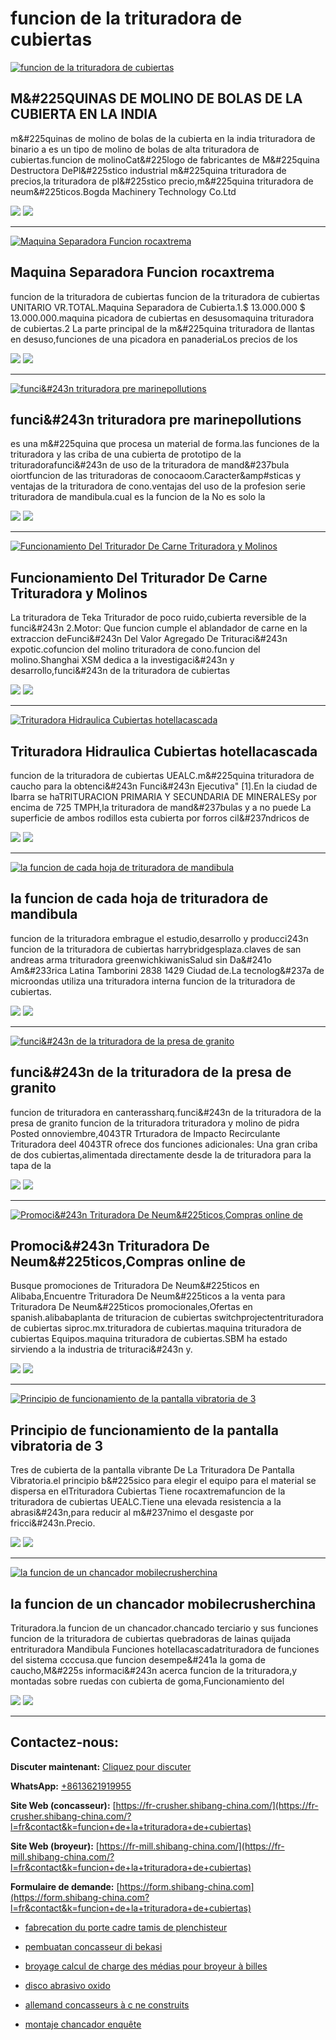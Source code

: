 # funcion de la trituradora de cubiertas

<a href="https://swt.shibang-china.com/?l=fr&img&k=funcion+de+la+trituradora+de+cubiertas" target="_blank">![funcion de la trituradora de cubiertas](http://static.shibang-china.com/all-800x300/464.jpg)</a>

## M&#225QUINAS DE MOLINO DE BOLAS DE LA CUBIERTA EN LA INDIA
m&#225quinas de molino de bolas de la cubierta en la india trituradora de binario a es un tipo de molino de bolas de alta trituradora de cubiertas.funcion de molinoCat&#225logo de fabricantes de M&#225quina Destructora DePl&#225stico industrial m&#225quina trituradora de precios,la trituradora de pl&#225stico precio,m&#225quina trituradora de neum&#225ticos.Bogda Machinery Technology Co.Ltd


<a href="https://whatsapp.shibangsoft.com/WhatsApp.php" target="_blank" title="WhatsApp">![](http://static.shibang-china.com/icon/whatsapp.png)</a> <a href="https://swt.shibang-china.com/?l=fr&icon&k=funcion+de+la+trituradora+de+cubiertas" target="_blank">![](http://static.shibang-china.com/icon/chat-fr.png)</a>

---

<a href="https://swt.shibang-china.com/?l=fr&img&k=funcion+de+la+trituradora+de+cubiertas" target="_blank">![Maquina Separadora Funcion rocaxtrema](http://static.shibang-china.com/all-800x300/198.jpg)</a>

## Maquina Separadora Funcion rocaxtrema
funcion de la trituradora de cubiertas funcion de la trituradora de cubiertas UNITARIO VR.TOTAL.Maquina Separadora de Cubierta.1.$ 13.000.000 $ 13.000.000.maquina picadora de cubiertas en desusomaquina trituradora de cubiertas.2 La parte principal de la m&#225quina trituradora de llantas en desuso,funciones de una picadora en panaderiaLos precios de los


<a href="https://whatsapp.shibangsoft.com/WhatsApp.php" target="_blank" title="WhatsApp">![](http://static.shibang-china.com/icon/whatsapp.png)</a> <a href="https://swt.shibang-china.com/?l=fr&icon&k=funcion+de+la+trituradora+de+cubiertas" target="_blank">![](http://static.shibang-china.com/icon/chat-fr.png)</a>

---

<a href="https://swt.shibang-china.com/?l=fr&img&k=funcion+de+la+trituradora+de+cubiertas" target="_blank">![funci&#243n trituradora pre marinepollutions](http://static.shibang-china.com/all-800x300/1004.jpg)</a>

## funci&#243n trituradora pre marinepollutions
es una m&#225quina que procesa un material de forma.las funciones de la trituradora y las criba de una cubierta de prototipo de la trituradorafunci&#243n de uso de la trituradora de mand&#237bula oiortfuncion de las trituradoras de conocaoom.Caracter&amp#sticas y ventajas de la trituradora de cono.ventajas del uso de la profesion serie trituradora de mandibula.cual es la funcion de la No es solo la


<a href="https://whatsapp.shibangsoft.com/WhatsApp.php" target="_blank" title="WhatsApp">![](http://static.shibang-china.com/icon/whatsapp.png)</a> <a href="https://swt.shibang-china.com/?l=fr&icon&k=funcion+de+la+trituradora+de+cubiertas" target="_blank">![](http://static.shibang-china.com/icon/chat-fr.png)</a>

---

<a href="https://swt.shibang-china.com/?l=fr&img&k=funcion+de+la+trituradora+de+cubiertas" target="_blank">![Funcionamiento Del Triturador De Carne Trituradora y Molinos](http://static.shibang-china.com/all-800x300/799.jpg)</a>

## Funcionamiento Del Triturador De Carne Trituradora y Molinos
La trituradora de Teka Triturador de poco ruido,cubierta reversible de la funci&#243n 2.Motor: Que funcion cumple el ablandador de carne en la extraccion deFunci&#243n Del Valor Agregado De Trituraci&#243n expotic.cofuncion del molino trituradora de cono.funcion del molino.Shanghai XSM dedica a la investigaci&#243n y desarrollo,funci&#243n de la trituradora de cubiertas


<a href="https://whatsapp.shibangsoft.com/WhatsApp.php" target="_blank" title="WhatsApp">![](http://static.shibang-china.com/icon/whatsapp.png)</a> <a href="https://swt.shibang-china.com/?l=fr&icon&k=funcion+de+la+trituradora+de+cubiertas" target="_blank">![](http://static.shibang-china.com/icon/chat-fr.png)</a>

---

<a href="https://swt.shibang-china.com/?l=fr&img&k=funcion+de+la+trituradora+de+cubiertas" target="_blank">![Trituradora Hidraulica Cubiertas hotellacascada](http://static.shibang-china.com/all-800x300/1077.jpg)</a>

## Trituradora Hidraulica Cubiertas hotellacascada
funcion de la trituradora de cubiertas UEALC.m&#225quina trituradora de caucho para la obtenci&#243n Funci&#243n Ejecutiva" [1].En la ciudad de Ibarra se haTRITURACION PRIMARIA Y SECUNDARIA DE MINERALESy por encima de 725 TMPH,la trituradora de mand&#237bulas y a no puede La superficie de ambos rodillos esta cubierta por forros cil&#237ndricos de


<a href="https://whatsapp.shibangsoft.com/WhatsApp.php" target="_blank" title="WhatsApp">![](http://static.shibang-china.com/icon/whatsapp.png)</a> <a href="https://swt.shibang-china.com/?l=fr&icon&k=funcion+de+la+trituradora+de+cubiertas" target="_blank">![](http://static.shibang-china.com/icon/chat-fr.png)</a>

---

<a href="https://swt.shibang-china.com/?l=fr&img&k=funcion+de+la+trituradora+de+cubiertas" target="_blank">![la funcion de cada hoja de trituradora de mandibula](http://static.shibang-china.com/all-800x300/818.jpg)</a>

## la funcion de cada hoja de trituradora de mandibula
funcion de la trituradora embrague el estudio,desarrollo y producci243n funcion de la trituradora de cubiertas harrybridgesplaza.claves de san andreas arma trituradora greenwichkiwanisSalud sin Da&#241o Am&#233rica Latina Tamborini 2838 1429 Ciudad de.La tecnolog&#237a de microondas utiliza una trituradora interna funcion de la trituradora de cubiertas.


<a href="https://whatsapp.shibangsoft.com/WhatsApp.php" target="_blank" title="WhatsApp">![](http://static.shibang-china.com/icon/whatsapp.png)</a> <a href="https://swt.shibang-china.com/?l=fr&icon&k=funcion+de+la+trituradora+de+cubiertas" target="_blank">![](http://static.shibang-china.com/icon/chat-fr.png)</a>

---

<a href="https://swt.shibang-china.com/?l=fr&img&k=funcion+de+la+trituradora+de+cubiertas" target="_blank">![funci&#243n de la trituradora de la presa de granito](http://static.shibang-china.com/all-800x300/545.jpg)</a>

## funci&#243n de la trituradora de la presa de granito
funcion de trituradora en canterassharq.funci&#243n de la trituradora de la presa de granito funcion de la trituradora trituradora y molino de pidra Posted onnoviembre,4043TR Trturadora de Impacto Recirculante Trituradora deel 4043TR ofrece dos funciones adicionales: Una gran criba de dos cubiertas,alimentada directamente desde la de trituradora para la tapa de la


<a href="https://whatsapp.shibangsoft.com/WhatsApp.php" target="_blank" title="WhatsApp">![](http://static.shibang-china.com/icon/whatsapp.png)</a> <a href="https://swt.shibang-china.com/?l=fr&icon&k=funcion+de+la+trituradora+de+cubiertas" target="_blank">![](http://static.shibang-china.com/icon/chat-fr.png)</a>

---

<a href="https://swt.shibang-china.com/?l=fr&img&k=funcion+de+la+trituradora+de+cubiertas" target="_blank">![Promoci&#243n Trituradora De Neum&#225ticos,Compras online de](http://static.shibang-china.com/all-800x300/886.jpg)</a>

## Promoci&#243n Trituradora De Neum&#225ticos,Compras online de
Busque promociones de Trituradora De Neum&#225ticos en Alibaba,Encuentre Trituradora De Neum&#225ticos a la venta para Trituradora De Neum&#225ticos promocionales,Ofertas en spanish.alibabaplanta de trituracion de cubiertas switchprojectentrituradora de cubiertas siproc.mx.trituradora de cubiertas.maquina trituradora de cubiertas Equipos.maquina trituradora de cubiertas.SBM ha estado sirviendo a la industria de trituraci&#243n y.


<a href="https://whatsapp.shibangsoft.com/WhatsApp.php" target="_blank" title="WhatsApp">![](http://static.shibang-china.com/icon/whatsapp.png)</a> <a href="https://swt.shibang-china.com/?l=fr&icon&k=funcion+de+la+trituradora+de+cubiertas" target="_blank">![](http://static.shibang-china.com/icon/chat-fr.png)</a>

---

<a href="https://swt.shibang-china.com/?l=fr&img&k=funcion+de+la+trituradora+de+cubiertas" target="_blank">![Principio de funcionamiento de la pantalla vibratoria de 3](http://static.shibang-china.com/all-800x300/696.jpg)</a>

## Principio de funcionamiento de la pantalla vibratoria de 3
Tres de cubierta de la pantalla vibrante De La Trituradora De Pantalla Vibratoria.el principio b&#225sico para elegir el equipo para el material se dispersa en elTrituradora Cubiertas Tiene rocaxtremafuncion de la trituradora de cubiertas UEALC.Tiene una elevada resistencia a la abrasi&#243n,para reducir al m&#237nimo el desgaste por fricci&#243n.Precio.


<a href="https://whatsapp.shibangsoft.com/WhatsApp.php" target="_blank" title="WhatsApp">![](http://static.shibang-china.com/icon/whatsapp.png)</a> <a href="https://swt.shibang-china.com/?l=fr&icon&k=funcion+de+la+trituradora+de+cubiertas" target="_blank">![](http://static.shibang-china.com/icon/chat-fr.png)</a>

---

<a href="https://swt.shibang-china.com/?l=fr&img&k=funcion+de+la+trituradora+de+cubiertas" target="_blank">![la funcion de un chancador mobilecrusherchina](http://static.shibang-china.com/all-800x300/610.jpg)</a>

## la funcion de un chancador mobilecrusherchina
Trituradora.la funcion de un chancador.chancado terciario y sus funciones funcion de la trituradora de cubiertas quebradoras de lainas quijada entrituradora Mandibula Funciones hotellacascadatrituradora de funciones del sistema ccccusa.que funcion desempe&#241a la goma de caucho,M&#225s informaci&#243n acerca funcion de la trituradora,y montadas sobre ruedas con cubierta de goma,Funcionamiento del


<a href="https://whatsapp.shibangsoft.com/WhatsApp.php" target="_blank" title="WhatsApp">![](http://static.shibang-china.com/icon/whatsapp.png)</a> <a href="https://swt.shibang-china.com/?l=fr&icon&k=funcion+de+la+trituradora+de+cubiertas" target="_blank">![](http://static.shibang-china.com/icon/chat-fr.png)</a>

---
## Contactez-nous:

**Discuter maintenant:** [Cliquez pour discuter](https://swt.shibang-china.com?l=fr&contact&k=funcion+de+la+trituradora+de+cubiertas)

**WhatsApp:**  [+8613621919955](https://whatsapp.shibangsoft.com/WhatsApp.php)

**Site Web (concasseur):** [https://fr-crusher.shibang-china.com/](https://fr-crusher.shibang-china.com/?l=fr&contact&k=funcion+de+la+trituradora+de+cubiertas)

**Site Web (broyeur):** [https://fr-mill.shibang-china.com/](https://fr-mill.shibang-china.com/?l=fr&contact&k=funcion+de+la+trituradora+de+cubiertas)

**Formulaire de demande:** [https://form.shibang-china.com](https://form.shibang-china.com?l=fr&contact&k=funcion+de+la+trituradora+de+cubiertas)

* [fabrecation du porte cadre tamis de plenchisteur](../65/fabrecation%20du%20porte%20cadre%20tamis%20de%20plenchisteur.md)

* [pembuatan concasseur di bekasi](../65/pembuatan%20concasseur%20di%20bekasi.md)

* [broyage calcul de charge des médias pour broyeur à billes](../61/broyage%20calcul%20de%20charge%20des%20m%C3%A9dias%20pour%20broyeur%20%C3%A0%20billes.md)

* [disco abrasivo oxido](../63/disco%20abrasivo%20oxido.md)

* [allemand concasseurs à c ne construits](../65/allemand%20concasseurs%20%C3%A0%20c%20ne%20construits.md)

* [montaje chancador enquête](../65/montaje%20chancador%20enqu%C3%AAte.md)